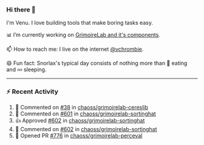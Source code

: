 ### Hi there 👋

I'm Venu. I love building tools that make boring tasks easy.

📊 I’m currently working on [GrimoireLab and it's components](https://chaoss.github.io/grimoirelab).

📫 How to reach me: I live on the internet [@vchrombie](https://www.google.co.in/search?q=vchrombie).

😄 Fun fact: Snorlax's typical day consists of nothing more than :doughnut: eating and :zzz: sleeping.

---

### :zap: Recent Activity

<!--RECENT_ACTIVITY:start-->
1. 💬 Commented on [#38](https://github.com/chaoss/grimoirelab-cereslib/pull/38#issuecomment-1050252232) in [chaoss/grimoirelab-cereslib](https://github.com/chaoss/grimoirelab-cereslib)
2. 💬 Commented on [#601](https://github.com/chaoss/grimoirelab-sortinghat/pull/601#issuecomment-1050248993) in [chaoss/grimoirelab-sortinghat](https://github.com/chaoss/grimoirelab-sortinghat)
3. 👍 Approved [#602](https://github.com/chaoss/grimoirelab-sortinghat/pull/602#pullrequestreview-892225840) in [chaoss/grimoirelab-sortinghat](https://github.com/chaoss/grimoirelab-sortinghat)
4. 💬 Commented on [#602](https://github.com/chaoss/grimoirelab-sortinghat/pull/602#discussion_r813725761) in [chaoss/grimoirelab-sortinghat](https://github.com/chaoss/grimoirelab-sortinghat)
5. 💪 Opened PR [#776](https://github.com/chaoss/grimoirelab-perceval/pull/776) in [chaoss/grimoirelab-perceval](https://github.com/chaoss/grimoirelab-perceval)
<!--RECENT_ACTIVITY:end-->

<!--
**vchrombie/vchrombie** is a ✨ _special_ ✨ repository because its `README.md` (this file) appears on your GitHub profile.

Here are some ideas to get you started:

- 🔭 I’m currently working on ...
- 🌱 I’m currently learning ...
- 👯 I’m looking to collaborate on ...
- 🤔 I’m looking for help with ...
- 💬 Ask me about ...
- 📫 How to reach me: ...
- 😄 Pronouns: ...
- ⚡ Fun fact: ...
-->
